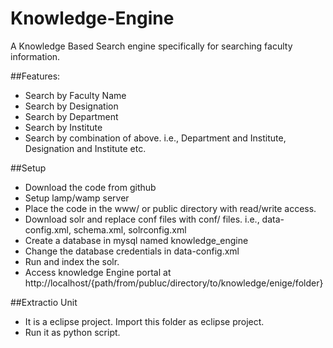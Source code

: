 Knowledge-Engine
================

A Knowledge Based Search engine specifically for searching faculty information.

##Features:
* Search by Faculty Name
* Search by Designation
* Search by Department
* Search by Institute
* Search by combination of above. i.e., Department and Institute, Designation and Institute etc.

##Setup
* Download the code from github
* Setup lamp/wamp server
* Place the code in the www/ or public directory with read/write access.
* Download solr and replace conf files with conf/ files. i.e., data-config.xml, schema.xml, solrconfig.xml
* Create a database in mysql named knowledge_engine
* Change the database credentials in data-config.xml
* Run and index the solr.
* Access knowledge Engine portal at http://localhost/{path/from/publuc/directory/to/knowledge/enige/folder}

##Extractio Unit
* It is a eclipse project. Import this folder as eclipse project.
* Run it as python script.

